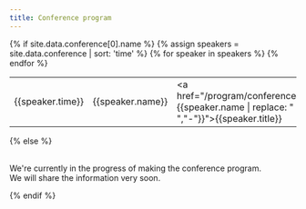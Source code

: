 ```yaml
---
title: Conference program
---
```


<div class="keynote-full">

{% if site.data.conference[0].name %}
	{% assign speakers = site.data.conference | sort: 'time' %}
	<table>
	{% for speaker in speakers %}
	  <tr>
	    <td>{{speaker.time}}</td>
	    <td>{{speaker.name}}</td>
	    <td><a href="/program/conference#{{speaker.name | replace: " ","-"}}">{{speaker.title}}</a></td>
	  </tr>
	{% endfor %}
	</table>
{% else %}
  <p><br>
     We're currently in the progress of making the conference program.<br>
     We will share the information very soon.
  </p>
{% endif %}
</div>
